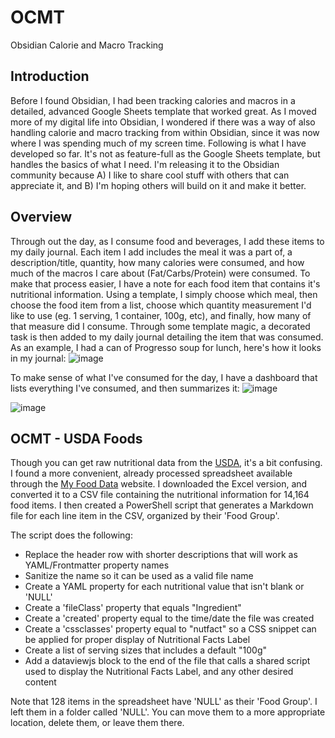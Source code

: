 # OCMT
Obsidian Calorie and Macro Tracking

## Introduction
Before I found Obsidian, I had been tracking calories and macros in a detailed, advanced Google Sheets template that worked great. As I moved more of my digital life into Obsidian, I wondered if there was a way of also handling calorie and macro tracking from within Obsidian, since it was now where I was spending much of my screen time. Following is what I have developed so far. It's not as feature-full as the Google Sheets template, but handles the basics of what I need. I'm releasing it to the Obsidian community because A) I like to share cool stuff with others that can appreciate it, and B) I'm hoping others will build on it and make it better.

## Overview
Through out the day, as I consume food and beverages, I add these items to my daily journal. Each item I add includes the meal it was a part of, a description/title, quantity, how many calories were consumed, and how much of the macros I care about (Fat/Carbs/Protein) were consumed. To make that process easier, I have a note for each food item that contains it's nutritional information.  Using a template, I simply choose which meal, then choose the food item from a list, choose which quantity measurement I'd like to use (eg. 1 serving, 1 container, 100g, etc), and finally, how many of that measure did I consume.  Through some template magic, a decorated task is then added to my daily journal detailing the item that was consumed. As an example, I had a can of Progresso soup for lunch, here's how it looks in my journal:
![image](https://github.com/user-attachments/assets/0f2ce991-547e-4f98-95b4-e7f964d7e9c7)

To make sense of what I've consumed for the day, I have a dashboard that lists everything I've consumed, and then summarizes it:
![image](https://github.com/user-attachments/assets/f5575766-11b5-48b2-a19d-b3f757ca44ac)

![image](https://github.com/user-attachments/assets/9dd6cca3-c09c-434d-b810-0c7d14c85d26)

## OCMT - USDA Foods
Though you can get raw nutritional data from the [USDA](https://fdc.nal.usda.gov/download-datasets), it's a bit confusing. I found a more convenient, already processed spreadsheet available through the [My Food Data](https://tools.myfooddata.com/nutrition-facts-database-spreadsheet.php) website. I downloaded the Excel version, and converted it to a CSV file containing the nutritional information for 14,164 food items. I then created a PowerShell script that generates a Markdown file for each line item in the CSV, organized by their 'Food Group'. 

The script does the following:
- Replace the header row with shorter descriptions that will work as YAML/Frontmatter property names
- Sanitize the name so it can be used as a valid file name
- Create a YAML property for each nutritional value that isn't blank or 'NULL'
- Create a 'fileClass' property that equals "Ingredient"
- Create a 'created' property equal to the time/date the file was created
- Create a 'cssclasses' property equal to "nutfact" so a CSS snippet can be applied for proper display of Nutritional Facts Label
- Create a list of serving sizes that includes a default "100g"
- Add a dataviewjs block to the end of the file that calls a shared script used to display the Nutritional Facts Label, and any other desired content

Note that 128 items in the spreadsheet have 'NULL' as their 'Food Group'. I left them in a folder called 'NULL'. You can move them to a more appropriate location, delete them, or leave them there.
